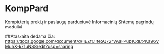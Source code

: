 # KompPard
Kompiuterių prekių ir paslaugų parduotuvė Informacinių Sistemų pagrindų moduliui

##Ataskaita dedama čia:
https://docs.google.com/document/d/1lEZfC1feSQ72rVAaFPub1CdLtPKa96VMuhX-b71uNS8/edit?usp=sharing
